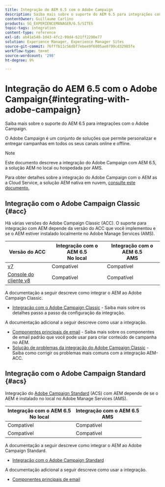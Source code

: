 ```yaml
---
title: Integração do AEM 6.5 com o Adobe Campaign
description: Saiba mais sobre o suporte do AEM 6.5 para integrações com o Adobe Campaign.
contentOwner: Guillaume Carlino
products: SG_EXPERIENCEMANAGER/6.5/SITES
topic-tags: integration
content-type: reference
exl-id: ab41e540-1d43-4fc2-99d4-621ff2290e77
solution: Experience Manager, Experience Manager Sites
source-git-commit: 76fffb11c56dbf7ebee9f6805ae0799cd32985fe
workflow-type: tm+mt
source-wordcount: '298'
ht-degree: 9%

---
```



# Integração do AEM 6.5 com o Adobe Campaign{#integrating-with-adobe-campaign}

Saiba mais sobre o suporte do AEM 6.5 para integrações com o Adobe Campaign.

O Adobe Campaign é um conjunto de soluções que permite personalizar e entregar campanhas em todos os seus canais online e offline.

>[!NOTE]
>
>Este documento descreve a integração do Adobe Campaign com AEM 6.5, a solução AEM no local ou hospedada por AMS.
>
>Para obter detalhes sobre a integração do Adobe Campaign com o AEM as a Cloud Service, a solução AEM nativa em nuvem, [consulte este documento.](https://experienceleague.adobe.com/docs/experience-manager-cloud-service/content/sites/integrations/campaign.html)

## Integração com o Adobe Campaign Classic {#acc}

Há várias versões do Adobe Campaign Classic (ACC). O suporte para integração com AEM depende da versão do ACC que você implementou e se o AEM estiver instalado localmente no Adobe Manage Services (AMS).

| Versão do ACC | Integração com o AEM 6.5 <br>No local | Integração com o AEM 6.5<br>AMS |
|---|---|---|
| [v7](https://experienceleague.adobe.com/docs/campaign-classic.html?lang=pt-BR) | Compatível | Compatível |
| [Console do cliente v8](https://experienceleague.adobe.com/docs/campaign-v8.html?lang=pt-BR) | Compatível | Compatível |

A documentação a seguir descreve como integrar o AEM ao Adobe Campaign Classic.

* [Integração com o Adobe Campaign Classic](/help/sites-administering/campaignonpremise.md) - Saiba mais sobre os detalhes passo a passo da configuração da integração.

A documentação adicional a seguir descreve como usar a integração.

* [Componentes principais de email](https://experienceleague.adobe.com/docs/experience-manager-core-components/using/email/introduction.html) - Saiba mais sobre os componentes de email padrão que você pode usar para criar conteúdo de campanha no AEM.
* [Solução de problemas da integração do Adobe Campaign Classic](/help/sites-administering/troubleshooting-campaignintegration.md) - Saiba como corrigir os problemas mais comuns com a integração AEM-ACC.

## Integração com o Adobe Campaign Standard {#acs}

Integração do [Adobe Campaign Standard](https://experienceleague.adobe.com/docs/campaign-standard.html?lang=pt-BR) (ACS) com AEM depende de se o AEM é instalado no local no Adobe Manage Services (AMS).

| Integração com o AEM 6.5 <br>No local | Integração com o AEM 6.5<br>AMS |
|---|---|
| Compatível | Compatível |
| Compatível | Compatível |

A documentação a seguir descreve como integrar o AEM ao Adobe Campaign Standard.

* [Integração com o Adobe Campaign Standard](/help/sites-administering/campaignstandard.md)

A documentação adicional a seguir descreve como usar a integração.

* [Componentes principais de email](https://experienceleague.adobe.com/docs/experience-manager-core-components/using/email/introduction.html)

